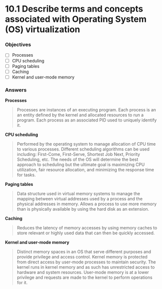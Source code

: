 # 10.1 Describe terms and concepts associated with Operating System (OS) virtualization

### Objectives

- [ ] Processes
- [ ] CPU scheduling
- [ ] Paging tables
- [ ] Caching
- [ ] Kernel and user-mode memory

### Answers

**Processes**
> Processes are instances of an executing program. Each process is an an entity defined by the kernel and allocated resources to run a program. Each process as an associated PID used to uniquely identify it.

**CPU scheduling**
> Performed by the operating system to manage allocation of CPU time to various processes. Different scheduling algorithms can be used including: First-Come, First-Serve, Shortest Job Next, Priority Scheduling, etc. The needs of the OS will determine the best approach to scheduling but the ultimate goal is maximizing CPU utilization, fair resource allocation, and minimizing the response time for tasks.

**Paging tables**
> Data structure used in virtual memory systems to manage the mapping between virtual addresses used by a process and the physical addresses in memory. Allows a process to use more memory than is physically available by using the hard disk as an extension.

**Caching**
> Reduces the latency of memory accesses by using memory caches to store relevant or highly used data that can then be quickly accessed.

**Kernel and user-mode memory**
> Distinct memory spaces in an OS that serve different purposes and provide privilege and access control. Kernel memory is protected from direct access by user-mode processes to maintain security. The kernel runs in kernel memory and as such has unrestricted access to hardware and system resources. User-mode memory is at a lower privilege and requests are made to the kernel to perform operations for it.
